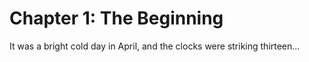 # Chapter 1: The Beginning

It was a bright cold day in April, and the clocks were striking thirteen...
